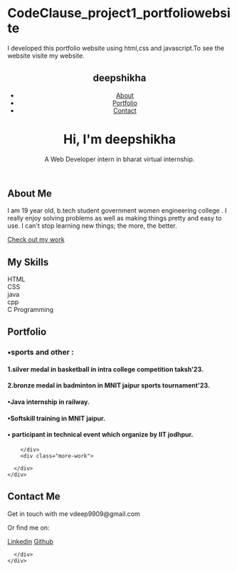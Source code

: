 # CodeClause_project1_portfoliowebsite
I developed this portfolio website using html,css and javascript.To see the website visite my website.
<html lang="en">
<head>
  <meta charset="UTF-8" />
  <meta http-equiv="X-UA-Compatible" content="IE=edge" />
  <meta name="viewport" content="width=device-width, initial-scale=1.0" />
  <title>Portfolio Code</title>
  <link rel="stylesheet" href="style.css" 
    integrity="sha256-/xUj+3OJU5yExlq6GSYGSHk7tPXikynS7ogEvDej/m4=" crossorigin="anonymous"></script>
</head>

<body>
  <header class="header">
    <nav class="navbar">
      <div class="navbar-container container">
        <div>
          <h1 class="navbar-brand">deepshikha</h1>
        </div>
        <ul class="menu-items">
          <li><a href="#about">About</a></li>
          <li><a href="#my-works">Portfolio</a></li>
          <li><a href="#contact-me">Contact</a></li>
        </ul>
      </div>
    </nav>
    <div class="home-content" id="home-page">
      <div class="name">
        <h1>Hi, I'm deepshikha</h1>
        <p>A Web Developer intern in bharat virtual internship.</p>
      </div>
      <div class="angle-down-icon">
        <a href="#about"><i class="fas fa-angle-down"></i></a>
      </div>
        </div>
  </header>
  <section class="about-me" id="about">
    <div class="container">
      <div class="about-content">
        <div class="left-content">
          <div>
            <h1 class="about-heading">About Me</h1>
          </div>
          <p>
            I am 19 year old, b.tech student government women engineering college .
            I really enjoy solving problems as well as making things pretty and easy to use. I can't stop learning new
            things; the more, the better.
          </p>
          <div class="work-arrow">
            <p>
              <a href="#my-works">Check out my work <i class="fas fa-arrow-down"></i></a>
            </p>
          </div>
        </div>
        <div class="skills">
          <div class="right-content">
            <div>
           <h1 class="skills-heading">My Skills</h1>
            </div>
            <div class="skills-bar">
              <div class="bar">
                <div class="info">
                  <span>HTML</span>
                </div>
                <div class="progress-line"><span class="html"></span></div>
                <div class="bar">
                  <div class="info">
                    <span>CSS</span>
                  </div>
                  <div class="progress-line"><span class="css"></span></div>
                  <div class="bar">
                    <div class="info">
                      <span>java</span>
                    </div>
                    <div class="progress-line"><span class="java"></span></div>
                    <div class="bar">
                      <div class="info">
                        <span>cpp</span>
                      </div>
                      <div class="progress-line"><span class="cpp"></span></div>
                      <div class="bar">
                        <div class="info">
                          <span>C Programming</span>
                        </div>
                        <div class="progress-line"><span class="c"></span></div>
                      </div>
                    </div>  
                     </div>
          </div>
        </div>
      </div>
    </div>
  </section>
  <section id="my-works">
    <div class="portfolio">
      <div class="proj-heading">
        <h1>Portfolio</h1>
      </div>
      <div class="portfolio-content container">
        <div>
      <h3>  •sports and other :</h3>
      <h4>  1.silver medal in basketball in intra college competition taksh'23. </h4>
       <h4> 2.bronze medal in badminton in MNIT jaipur sports tournament'23.</h4>
      <h4>  •Java internship in railway. </h4>
     <h4>   •Softskill training in MNIT jaipur.</h4>
     <h4>   • participant in technical event which organize by IIT jodhpur.</h4>
           
        </div>
        <div class="more-work">
         
      </div>
    </div>
  </section>
  <div class="contact" id="contact-me">
    <div class="container">
      <div class="contact-content">
         <h2>Contact Me</h2>
        <p class="mail">
          Get in touch with me <i class="fas fa-arrow-right"></i> vdeep9909@gmail.com
        </p>
        <p class="links">Or find me on:</p>
        <a href="https://www.linkedin.com/in/deep-s-04b876242" target="blank"><i class="fab fa-linkedin"></i>Linkedin</a>
        <a href="https://github.com/Deepshhikha" target="blank"><i class="fab fa-github"></i> Github</a>
      
      </div>
    </div>
  </div>
</body>

</htm>
        
        
        
        
        
        
        
        
        
        
        
        
        
        
        
        
        
        
                    
                    
                    
              
